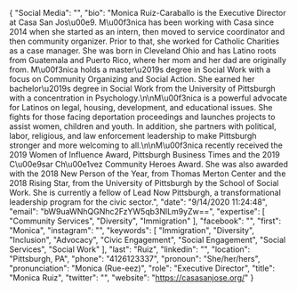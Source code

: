 {
  "Social Media": "",
  "bio": "Monica Ruiz-Caraballo is the Executive Director at Casa San Jos\u00e9. M\u00f3nica has been working with Casa since 2014 when she started as an intern, then moved to service coordinator and then community organizer. Prior to that, she worked for Catholic Charities as a case manager. She was born in Cleveland Ohio and has Latino roots from Guatemala and Puerto Rico, where her mom and her dad are originally from. M\u00f3nica holds a master\u2019s degree in Social Work with a focus on Community Organizing and Social Action. She earned her bachelor\u2019s degree in Social Work from the University of Pittsburgh with a concentration in Psychology.\n\nM\u00f3nica is a powerful advocate for Latinos on legal, housing, development, and educational issues. She fights for those facing deportation proceedings and launches projects to assist women, children and youth. In addition, she partners with political, labor, religious, and law enforcement leadership to make Pittsburgh stronger and more welcoming to all.\n\nM\u00f3nica recently received the 2019 Women of Influence Award, Pittsburgh Business Times and the 2019 C\u00e9sar Ch\u00e1vez Community Heroes Award. She was also awarded with the 2018 New Person of the Year, from Thomas Merton Center and the 2018 Rising Star, from the University of Pittsburgh by the School of Social Work. She is currently a fellow of Lead Now Pittsburgh, a transformational leadership program for the civic sector.",
  "date": "9/14/2020 11:24:48",
  "email": "bW9uaWNhQGNhc2FzYW5qb3NlLm9yZw==",
  "expertise": [
    "Community Services",
    "Diversity",
    "Immigration"
  ],
  "facebook": "",
  "first": "Monica",
  "instagram": "",
  "keywords": [
    "Immigration",
    "Diversity",
    "Inclusion",
    "Advocacy",
    "Civic Engagement",
    "Social Engagement",
    "Social Services",
    "Social Work"
  ],
  "last": "Ruiz",
  "linkedin": "",
  "location": "Pittsburgh, PA",
  "phone": "4126123337",
  "pronoun": "She/her/hers",
  "pronunciation": "Monica (Rue-eez)",
  "role": "Executive Director",
  "title": "Monica Ruiz",
  "twitter": "",
  "website": "https://casasanjose.org/"
}